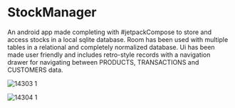# StockManager

An android app made completing with #jetpackCompose to store and access stocks in a local sqlite database. Room has been used with multiple tables in a relational and completely normalized database.
Ui has been made user friendly and includes retro-style records with a navigation drawer for navigating between PRODUCTS, TRANSACTIONS and CUSTOMERS data.


 ![14303 1](https://user-images.githubusercontent.com/88197430/175300990-977f852e-daf0-4e14-9243-5928e71354e8.jpg)                                            

![14304 1](https://user-images.githubusercontent.com/88197430/175301420-37b417d2-9e61-4517-8cc3-b3abf34ae9a6.jpg)
